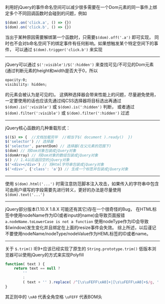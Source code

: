 利用好jQuery的事件命名空间可以减少很多需要在一个Dom元素的同一事件上绑定多个不同回调函数时会碰到的问题，例如
```js
$(dom).on('click.a', () => {})
$(dom).on('click.b', () => {})
```
当出于某种原因需要解绑第一个函数时，只需要`$(dom).off('.a')` 即可实现，
同时也不会对b命名空间下的绑定事件有任何影响。如果想触发某个特定空间下的事件，
可以通过 `$(dom).trigger('click.b')` 来实现

---

jQuery可以通过 `$(':visible')/$(':hidden')` 来查找可见/不可见的Dom元素
(通过判断元素的height和width是否大于0，所以
```css
opacity:0;
visibility: hidden;
```
的元素会被认为是可见的)。
这俩种选择器会带来性能上的问题，尽量避免使用，
一定要使用的话也应该先通过纯CSS选择器将目标选出再通过 `$(dom).is(':visible')` 或 `$(dom).is(':hidden')` 判断，
或者通过 `$(dom).filter(':visible')` 或 `$(dom).filter(':hidden')` 过滤

---

jQuery核心函数的几种重载形式：
```js
$(($) => {  //文档加载完毕  //相当于$( document ).ready()  })
$('selector') // 选择器
$('selector', parentDom) // 选择器(在父元素的范围下)
$(dom) // 将Dom对象包装成jQuery对象
$(domArray) // 将Dom对象的数组包装成jQuery对象
$() // 1.4以后返回空的jQuery对象
$('<div></div>') // 将Html字符串包装成jQuery对象
$('<div>', {'class': 'a'}) // 生成一个标签并包装成jQuery对象
```

---

使用 `$(dom).html('...')` 时需注意防范脚本注入攻击，如果传入的字符串中包含可由用户填写的字段需要先进行转义，更好的办法是尽量使用 `$(dom).text('...')`

---

jQuery部分版本(1.10.X 1.8.X 可能还有其它)存在一个很奇怪的Bug，
在HTML标签中使用nodeName作为ID(或者input的name)会导致页面报错 `a.nodeName.toLowerCase is not a function` 
使用nodeType作为ID会导致$(window)发生变化并且绑定在上面的resize事件会失效。
综上所述，以后谨记不要使用nodeName/nodeType/nodeValue作为HEML标签的ID或者name。

---

关于 `$.trim()` IE9+应该已经实现了原生的 `String.prototype.trim()` 
低版本浏览器可以使用jQuery的方式来实现Polyfill
```js
function( text ) {
	return text == null ?
		''
		:
		( text + '' ).replace( /^[\s\uFEFF\xA0]+|[\s\uFEFF\xA0]+$/g, '' )
}
```
其正则中的 `\xA0` 代表全角空格 `\uFEFF` 代表BOM头